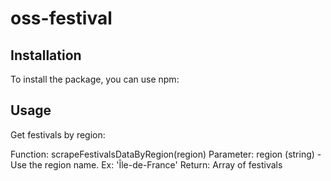 # oss-festival

## Installation

To install the package, you can use npm:

## Usage
 Get festivals by region:

Function: scrapeFestivalsDataByRegion(region)
Parameter: region (string) - Use the region name. Ex: 'Île-de-France'
Return: Array of festivals
